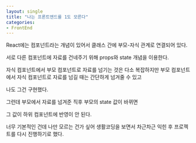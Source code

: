 ```yaml
---
layout: single
title: "나는 프론트엔드를 1도 모른다"
categories: 
- FrontEnd
---
```


React에는 컴포넌트라는 개념이 있어서
클래스 간에 부모-자식 관계로 연결되어 있다.

서로 다른 컴포넌트에 자료를 건네주기 위해
props와 state 개념을 이용한다.

자식 컴포넌트에서 부모 컴포넌트로 자료를 넘기는 것은 다소 복잡하지만
부모 컴포넌트에서 자식 컴포넌트로 자료를 넘길 때는 간단하게 넘겨줄 수 있고

나도 그건 구현했다.

그런데 부모에서 자료를 넘겨준 직후
부모의 state 값이 바뀌면

그 값이 하위 컴포넌트에 반영이 안 된다.

너무 기본적인 건데 나만 모르는 건가 싶어
생활코딩을 보면서 차근차근 익힌 후 프로젝트를 다시 진행하기로 했다.
